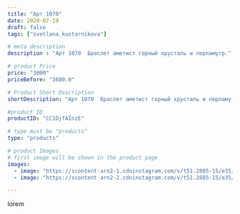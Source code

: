 ```yaml
---
title: "Арт 1070"
date: 2020-07-19
draft: false
tags: ["svetlana_kustarnikova"]

# meta description
description : "Арт 1070  Браслет аметист горный хрусталь и перламутр."

# product Price
price: "3000"
priceBefore: "3600.0"

# Product Short Description
shortDescription: "Арт 1070  Браслет аметист горный хрусталь и перламутр."

#product ID
productID: "CC1DjfAInzE"

# type must be "products"
type: "products"

# product Images
# first image will be shown in the product page
images:
  - image: "https://scontent-arn2-1.cdninstagram.com/v/t51.2885-15/e35/109424475_3113461905404266_5582620835984568061_n.jpg?se=7&tp=1&_nc_ht=scontent-arn2-1.cdninstagram.com&_nc_cat=110&_nc_ohc=Cd3swwSbbCgAX9gizBi&oh=0092c733fe084f5f2fe4a1a83a2f4b4e&oe=606997E6&ig_cache_key=MjM1NjgwNTYwNjAzMDk4ODQxNg%3D%3D.2"
  - image: "https://scontent-arn2-2.cdninstagram.com/v/t51.2885-15/e35/109801044_1684783248335748_824682840727762177_n.jpg?se=7&tp=1&_nc_ht=scontent-arn2-2.cdninstagram.com&_nc_cat=100&_nc_ohc=7NbGZQDb9gAAX8vRdW5&oh=483dde2fc7c14fddf15709ae8e993639&oe=606C08A4&ig_cache_key=MjM1NjgwNTYwNjAyMjcyNzA0OQ%3D%3D.2"

---
```

lorem
